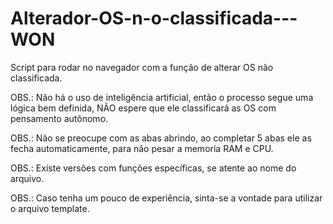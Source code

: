 # Alterador-OS-n-o-classificada---WON
Script para rodar no navegador com a função de alterar OS não classificada.

OBS.: Não há o uso de inteligência artificial, então o processo segue uma lógica bem definida, NÃO espere que ele classificará as OS com pensamento autônomo.

OBS.: Não se preocupe com as abas abrindo, ao completar 5 abas ele as fecha automaticamente, para não pesar a memoría RAM e CPU.

OBS.: Existe versões com funções específicas, se atente ao nome do arquivo.

OBS.: Caso tenha um pouco de experiência, sinta-se a vontade para utilizar o arquivo template.

